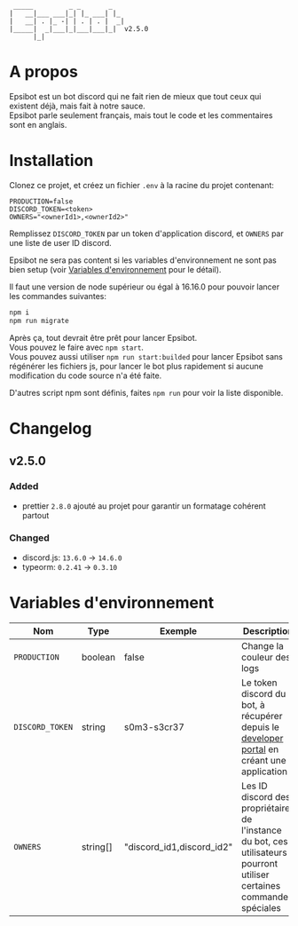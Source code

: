 ```
 _____         _ _       _
|   __|___ ___|_| |_ ___| |_
|   __| . |_ -| | . | . |  _|
|_____|  _|___|_|___|___|_|  v2.5.0
      |_|
```

# A propos

Epsibot est un bot discord qui ne fait rien de mieux que tout ceux qui existent déjà, mais fait à notre sauce.<br>
Epsibot parle seulement français, mais tout le code et les commentaires sont en anglais.

# Installation

Clonez ce projet, et créez un fichier `.env` à la racine du projet contenant:

```env
PRODUCTION=false
DISCORD_TOKEN=<token>
OWNERS="<ownerId1>,<ownerId2>"
```

Remplissez `DISCORD_TOKEN` par un token d'application discord, et `OWNERS` par une liste de user ID discord.

Epsibot ne sera pas content si les variables d'environnement ne sont pas bien setup (voir [Variables d'environnement](#variables-denvironnement) pour le détail).

Il faut une version de node supérieur ou égal à 16.16.0 pour pouvoir lancer les commandes suivantes:

```sh
npm i
npm run migrate
```

Après ça, tout devrait être prêt pour lancer Epsibot.<br>
Vous pouvez le faire avec `npm start`.<br>
Vous pouvez aussi utiliser `npm run start:builded` pour lancer Epsibot sans régénérer les fichiers js, pour lancer le bot plus rapidement si aucune modification du code source n'a été faite.

D'autres script npm sont définis, faites `npm run` pour voir la liste disponible.

# Changelog

## v2.5.0

### Added

-   prettier `2.8.0` ajouté au projet pour garantir un formatage cohérent partout

### Changed

-   discord.js: `13.6.0` -> `14.6.0`
-   typeorm: `0.2.41` -> `0.3.10`

# Variables d'environnement

| Nom             | Type     | Exemple                   | Description                                                                                                                              |
| --------------- | -------- | ------------------------- | ---------------------------------------------------------------------------------------------------------------------------------------- |
| `PRODUCTION`    | boolean  | false                     | Change la couleur des logs                                                                                                               |
| `DISCORD_TOKEN` | string   | s0m3-s3cr37               | Le token discord du bot, à récupérer depuis le [developer portal](https://discord.com/developers/applications) en créant une application |
| `OWNERS`        | string[] | "discord_id1,discord_id2" | Les ID discord des propriétaires de l'instance du bot, ces utilisateurs pourront utiliser certaines commandes spéciales                  |
